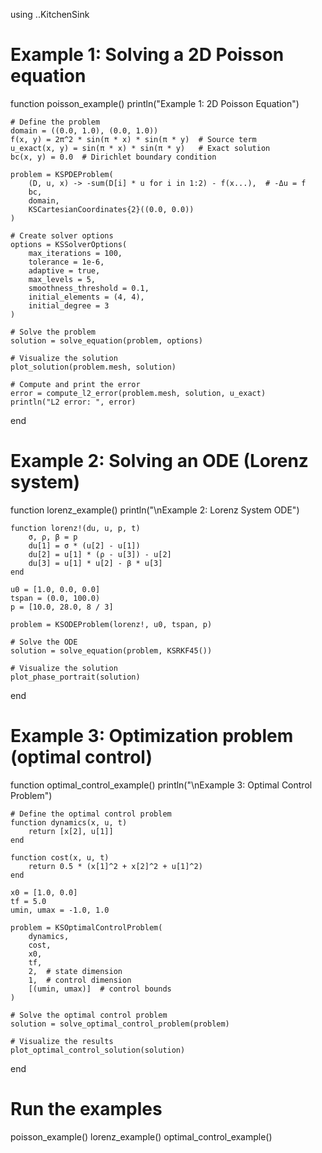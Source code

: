 using ..KitchenSink

# Example 1: Solving a 2D Poisson equation
function poisson_example()
    println("Example 1: 2D Poisson Equation")

    # Define the problem
    domain = ((0.0, 1.0), (0.0, 1.0))
    f(x, y) = 2π^2 * sin(π * x) * sin(π * y)  # Source term
    u_exact(x, y) = sin(π * x) * sin(π * y)   # Exact solution
    bc(x, y) = 0.0  # Dirichlet boundary condition

    problem = KSPDEProblem(
        (D, u, x) -> -sum(D[i] * u for i in 1:2) - f(x...),  # -Δu = f
        bc,
        domain,
        KSCartesianCoordinates{2}((0.0, 0.0))
    )

    # Create solver options
    options = KSSolverOptions(
        max_iterations = 100,
        tolerance = 1e-6,
        adaptive = true,
        max_levels = 5,
        smoothness_threshold = 0.1,
        initial_elements = (4, 4),
        initial_degree = 3
    )

    # Solve the problem
    solution = solve_equation(problem, options)

    # Visualize the solution
    plot_solution(problem.mesh, solution)

    # Compute and print the error
    error = compute_l2_error(problem.mesh, solution, u_exact)
    println("L2 error: ", error)
end

# Example 2: Solving an ODE (Lorenz system)
function lorenz_example()
    println("\nExample 2: Lorenz System ODE")

    function lorenz!(du, u, p, t)
        σ, ρ, β = p
        du[1] = σ * (u[2] - u[1])
        du[2] = u[1] * (ρ - u[3]) - u[2]
        du[3] = u[1] * u[2] - β * u[3]
    end

    u0 = [1.0, 0.0, 0.0]
    tspan = (0.0, 100.0)
    p = [10.0, 28.0, 8 / 3]

    problem = KSODEProblem(lorenz!, u0, tspan, p)

    # Solve the ODE
    solution = solve_equation(problem, KSRKF45())

    # Visualize the solution
    plot_phase_portrait(solution)
end

# Example 3: Optimization problem (optimal control)
function optimal_control_example()
    println("\nExample 3: Optimal Control Problem")

    # Define the optimal control problem
    function dynamics(x, u, t)
        return [x[2], u[1]]
    end

    function cost(x, u, t)
        return 0.5 * (x[1]^2 + x[2]^2 + u[1]^2)
    end

    x0 = [1.0, 0.0]
    tf = 5.0
    umin, umax = -1.0, 1.0

    problem = KSOptimalControlProblem(
        dynamics,
        cost,
        x0,
        tf,
        2,  # state dimension
        1,  # control dimension
        [(umin, umax)]  # control bounds
    )

    # Solve the optimal control problem
    solution = solve_optimal_control_problem(problem)

    # Visualize the results
    plot_optimal_control_solution(solution)
end

# Run the examples
poisson_example()
lorenz_example()
optimal_control_example()

